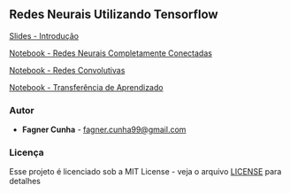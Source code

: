 ## Redes Neurais Utilizando Tensorflow 


[Slides - Introdução](https://github.com/alcunha/nn-with-tf/blob/master/NNwTF.pdf)

[Notebook - Redes Neurais Completamente Conectadas](https://github.com/alcunha/nn-with-tf/blob/master/Fully-Connected-Neural-Networks-with-TF.ipynb)

[Notebook - Redes Convolutivas](https://github.com/alcunha/nn-with-tf/blob/master/)

[Notebook - Transferência de Aprendizado](https://github.com/alcunha/nn-with-tf/blob/master/)


### Autor

* **Fagner Cunha** - fagner.cunha99@gmail.com

### Licença

Esse projeto é licenciado sob a MIT License - veja o arquivo [LICENSE](LICENSE) para detalhes